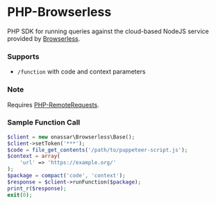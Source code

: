 # PHP-Browserless
PHP SDK for running queries against the cloud-based NodeJS service provided by
[Browserless](https://browserless.io).

### Supports
- `/function` with code and context parameters

### Note
Requires
[PHP-RemoteRequests](https://github.com/onassar/PHP-RemoteRequests).

### Sample Function Call
``` php
$client = new onassar\Browserless\Base();
$client->setToken('***');
$code = file_get_contents('/path/to/puppeteer-script.js');
$context = array(
    'url' => 'https://example.org/'
);
$package = compact('code', 'context');
$response = $client->runFunction($package);
print_r($response);
exit(0);
```
